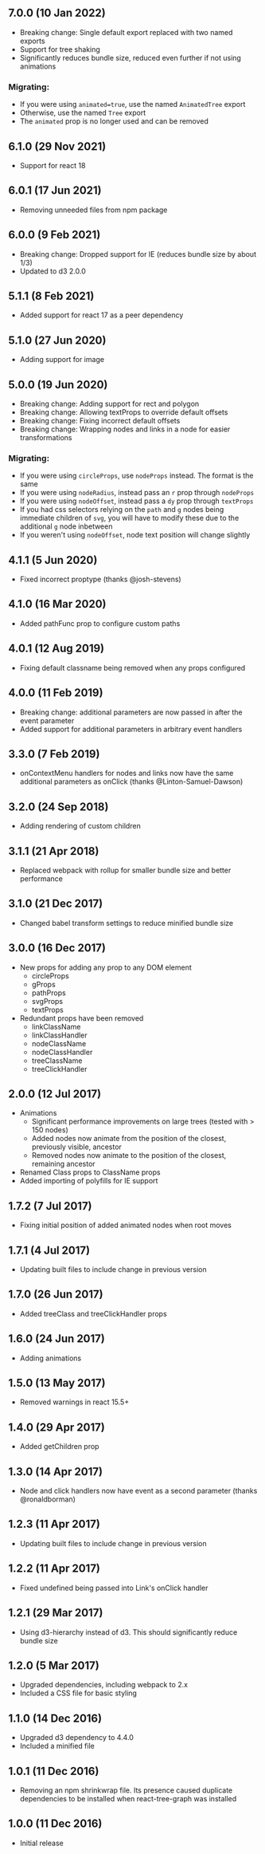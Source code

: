 ## 7.0.0 (10 Jan 2022)
* Breaking change: Single default export replaced with two named exports
* Support for tree shaking
* Significantly reduces bundle size, reduced even further if not using animations

### Migrating:
* If you were using `animated=true`, use the named `AnimatedTree` export
* Otherwise, use the named `Tree` export
* The `animated` prop is no longer used and can be removed

## 6.1.0 (29 Nov 2021)
* Support for react 18

## 6.0.1 (17 Jun 2021)
* Removing unneeded files from npm package

## 6.0.0 (9 Feb 2021)
* Breaking change: Dropped support for IE (reduces bundle size by about 1/3)
* Updated to d3 2.0.0

## 5.1.1 (8 Feb 2021)
* Added support for react 17 as a peer dependency

## 5.1.0 (27 Jun 2020)
* Adding support for image

## 5.0.0 (19 Jun 2020)
* Breaking change: Adding support for rect and polygon
* Breaking change: Allowing textProps to override default offsets
* Breaking change: Fixing incorrect default offsets
* Breaking change: Wrapping nodes and links in a <g> node for easier transformations

### Migrating:
* If you were using `circleProps`, use `nodeProps` instead. The format is the same
* If you were using `nodeRadius`, instead pass an `r` prop through `nodeProps`
* If you were using `nodeOffset`, instead pass a `dy` prop through `textProps`
* If you had css selectors relying on the `path` and `g` nodes being immediate children of `svg`, you will have to modify these due to the additional `g` node inbetween
* If you weren't using `nodeOffset`, node text position will change slightly

## 4.1.1 (5 Jun 2020)

* Fixed incorrect proptype (thanks @josh-stevens)

## 4.1.0 (16 Mar 2020)

* Added pathFunc prop to configure custom paths

## 4.0.1 (12 Aug 2019)

* Fixing default classname being removed when any props configured

## 4.0.0 (11 Feb 2019)

* Breaking change: additional parameters are now passed in after the event parameter
* Added support for additional parameters in arbitrary event handlers

## 3.3.0 (7 Feb 2019)

* onContextMenu handlers for nodes and links now have the same additional parameters as onClick (thanks @Linton-Samuel-Dawson)

## 3.2.0 (24 Sep 2018)

* Adding rendering of custom children

## 3.1.1 (21 Apr 2018)

* Replaced webpack with rollup for smaller bundle size and better performance

## 3.1.0 (21 Dec 2017)

* Changed babel transform settings to reduce minified bundle size

## 3.0.0 (16 Dec 2017)

* New props for adding any prop to any DOM element
	* circleProps
	* gProps
	* pathProps
	* svgProps
	* textProps
* Redundant props have been removed
	* linkClassName
	* linkClassHandler
	* nodeClassName
	* nodeClassHandler
	* treeClassName
	* treeClickHandler

## 2.0.0 (12 Jul 2017)

* Animations
	* Significant performance improvements on large trees (tested with > 150 nodes)
	* Added nodes now animate from the position of the closest, previously visible, ancestor
	* Removed nodes now animate to the position of the closest, remaining ancestor
* Renamed Class props to ClassName props
* Added importing of polyfills for IE support

## 1.7.2 (7 Jul 2017)

* Fixing initial position of added animated nodes when root moves

## 1.7.1 (4 Jul 2017)

* Updating built files to include change in previous version

## 1.7.0 (26 Jun 2017)

* Added treeClass and treeClickHandler props

## 1.6.0 (24 Jun 2017)

* Adding animations

## 1.5.0 (13 May 2017)

* Removed warnings in react 15.5+

## 1.4.0 (29 Apr 2017)

* Added getChildren prop

## 1.3.0 (14 Apr 2017)

* Node and click handlers now have event as a second parameter (thanks @ronaldborman)

## 1.2.3 (11 Apr 2017)

* Updating built files to include change in previous version

## 1.2.2 (11 Apr 2017)

* Fixed undefined being passed into Link's onClick handler

## 1.2.1 (29 Mar 2017)

* Using d3-hierarchy instead of d3. This should significantly reduce bundle size

## 1.2.0 (5 Mar 2017)

* Upgraded dependencies, including webpack to 2.x
* Included a CSS file for basic styling

## 1.1.0 (14 Dec 2016)

* Upgraded d3 dependency to 4.4.0
* Included a minified file

## 1.0.1 (11 Dec 2016)

* Removing an npm shrinkwrap file. Its presence caused duplicate dependencies to be installed when react-tree-graph was installed

## 1.0.0 (11 Dec 2016)

* Initial release
